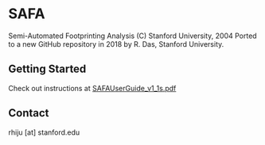# SAFA
Semi-Automated Footprinting Analysis
(C) Stanford University, 2004
Ported to a new GitHub repository in 2018 by R. Das, Stanford University.

## Getting Started
Check out instructions at [SAFAUserGuide\_v1_1s.pdf](SAFAUserGuide_v1_1s.pdf)

## Contact
rhiju [at] stanford.edu

